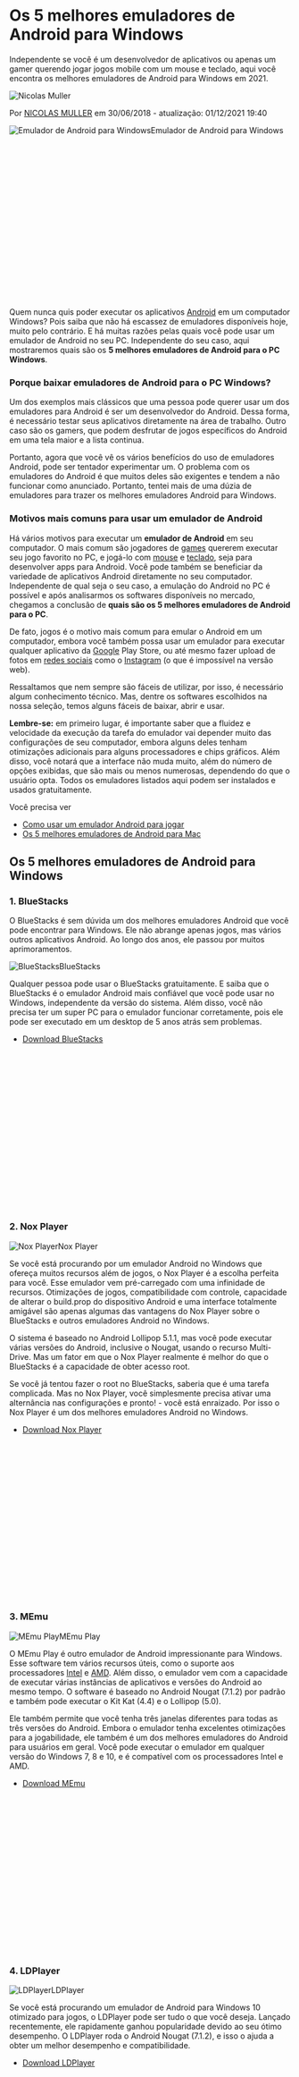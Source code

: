 # Os 5 melhores emuladores de Android para Windows

Independente se você é um desenvolvedor de aplicativos ou apenas um gamer querendo jogar jogos mobile com um mouse e teclado, aqui você encontra os melhores emuladores de Android para Windows em 2021.

![Nicolas Muller](https://www.oficinadanet.com.br/imagens/adm_usuario/2/30x30xuxvbeiyi-400x400.jpg.pagespeed.ic.1df515e080.jpg)

 

Por [NICOLAS MULLER](https://www.oficinadanet.com.br/sobre/nicolas-muller)
em 30/06/2018 - atualização: 01/12/2021 19:40

![Emulador de Android para Windows](https://www.oficinadanet.com.br/imagens/post/23094/330xNxmelhores-emuladores-android.jpg.pagespeed.ic.d09db7e2e1.jpg)Emulador de Android para Windows

<iframe id="google_ads_iframe_/6524261/ON-2020-TEXTO-PRINCIPAL_0" title="3rd party ad content" name="google_ads_iframe_/6524261/ON-2020-TEXTO-PRINCIPAL_0" width="336" height="280" scrolling="no" marginwidth="0" marginheight="0" frameborder="0" role="region" aria-label="Advertisement" tabindex="0" sandbox="allow-forms allow-popups allow-popups-to-escape-sandbox allow-same-origin allow-scripts allow-top-navigation-by-user-activation" srcdoc="" data-google-container-id="2" data-load-complete="true" style="font-family: &quot;Open Sans&quot;; box-sizing: inherit; letter-spacing: 0px; width: 300px; border: 0px; border-radius: 5px; overflow: hidden; vertical-align: bottom;"></iframe>

Quem nunca quis poder executar os aplicativos [Android](https://www.oficinadanet.com.br/android) em um computador Windows? Pois saiba que não há escassez de emuladores disponíveis hoje, muito pelo contrário. E há muitas razões pelas quais você pode usar um emulador de Android no seu PC. Independente do seu caso, aqui mostraremos quais são os **5 melhores emuladores de Android para o PC Windows**.

### Porque baixar emuladores de Android para o PC Windows?

Um dos exemplos mais clássicos que uma pessoa pode querer usar um dos emuladores para Android é ser um desenvolvedor do Android. Dessa forma, é necessário testar seus aplicativos diretamente na área de trabalho. Outro caso são os gamers, que podem desfrutar de jogos específicos do Android em uma tela maior e a lista continua.

Portanto, agora que você vê os vários benefícios do uso de emuladores Android, pode ser tentador experimentar um. O problema com os emuladores do Android é que muitos deles são exigentes e tendem a não funcionar como anunciado. Portanto, tentei mais de uma dúzia de emuladores para trazer os melhores emuladores Android para Windows.

### Motivos mais comuns para usar um emulador de Android

Há vários motivos para executar um **emulador de Android** em seu computador. O mais comum são jogadores de [games](https://www.oficinadanet.com.br/games) quererem executar seu jogo favorito no PC, e jogá-lo com [mouse](https://www.oficinadanet.com.br/hardware/24862-melhores-mouses-gamers) e [teclado](https://www.oficinadanet.com.br/hardware/24860-5-melhores-teclados-mecanicos-ate-500-reais-julhoagosto-2019), seja para desenvolver apps para Android. Você pode também se beneficiar da variedade de aplicativos Android diretamente no seu computador. Independente de qual seja o seu caso, a emulação do Android no PC é possível e após analisarmos os softwares disponíveis no mercado, chegamos a conclusão de **quais são os 5 melhores emuladores de Android para o PC**.

De fato, jogos é o motivo mais comum para emular o Android em um computador, embora você também possa usar um emulador para executar qualquer aplicativo da [Google](https://www.oficinadanet.com.br/google) Play Store, ou até mesmo fazer upload de fotos em [redes sociais](https://www.oficinadanet.com.br/post/16064-quais-sao-as-dez-maiores-redes-sociais) como o [Instagram](https://www.oficinadanet.com.br/instagram) (o que é impossível na versão web).

Ressaltamos que nem sempre são fáceis de utilizar, por isso, é necessário algum conhecimento técnico. Mas, dentre os softwares escolhidos na nossa seleção, temos alguns fáceis de baixar, abrir e usar.

**Lembre-se:** em primeiro lugar, é importante saber que a fluidez e velocidade da execução da tarefa do emulador vai depender muito das configurações de seu computador, embora alguns deles tenham otimizações adicionais para alguns processadores e chips gráficos. Além disso, você notará que a interface não muda muito, além do número de opções exibidas, que são mais ou menos numerosas, dependendo do que o usuário opta. Todos os emuladores listados aqui podem ser instalados e usados gratuitamente.

Você precisa ver

- [Como usar um emulador Android para jogar](https://www.oficinadanet.com.br/smartphones/32891-como-usar-um-emulador-para-android)
- [Os 5 melhores emuladores de Android para Mac](https://www.oficinadanet.com.br/apple/32452-os-5-melhores-emuladores-de-android-para-mac)

## Os 5 melhores emuladores de Android para Windows

### 1. BlueStacks

O BlueStacks é sem dúvida um dos melhores emuladores Android que você pode encontrar para Windows. Ele não abrange apenas jogos, mas vários outros aplicativos Android. Ao longo dos anos, ele passou por muitos aprimoramentos.

![BlueStacks](https://www.oficinadanet.com.br/imagens/post/23094/330xNxbluestacks4.png.pagespeed.ic.ffa35ef590.png)BlueStacks

Qualquer pessoa pode usar o BlueStacks gratuitamente. E saiba que o BlueStacks é o emulador Android mais confiável que você pode usar no Windows, independente da versão do sistema. Além disso, você não precisa ter um super PC para o emulador funcionar corretamente, pois ele pode ser executado em um desktop de 5 anos atrás sem problemas.

- [Download BlueStacks](https://www.oficinadanet.com.br/redirect.php?tipo=postout&urlout=https%3A%2F%2Fwww.bluestacks.com%2Fpt-br%2Findex.html)



<iframe id="google_ads_iframe_/6524261/ON-2020-TEXTO-INTERNO-BLOCO-1_0" title="3rd party ad content" name="google_ads_iframe_/6524261/ON-2020-TEXTO-INTERNO-BLOCO-1_0" width="336" height="280" scrolling="no" marginwidth="0" marginheight="0" frameborder="0" role="region" aria-label="Advertisement" tabindex="0" sandbox="allow-forms allow-popups allow-popups-to-escape-sandbox allow-same-origin allow-scripts allow-top-navigation-by-user-activation" srcdoc="" data-google-container-id="4" data-load-complete="true" style="font-family: &quot;Open Sans&quot;; box-sizing: inherit; letter-spacing: 0px; width: 336px; border: 0px; border-radius: 5px; overflow: hidden; vertical-align: bottom;"></iframe>



### 2. Nox Player

![Nox Player](https://www.oficinadanet.com.br/imagens/post/23094/330xNxnox.jpg.pagespeed.ic.e11a398f1b.jpg)Nox Player

Se você está procurando por um emulador Android no Windows que ofereça muitos recursos além de jogos, o Nox Player é a escolha perfeita para você. Esse emulador vem pré-carregado com uma infinidade de recursos. Otimizações de jogos, compatibilidade com controle, capacidade de alterar o build.prop do dispositivo Android e uma interface totalmente amigável são apenas algumas das vantagens do Nox Player sobre o BlueStacks e outros emuladores Android no Windows.

O sistema é baseado no Android Lollipop 5.1.1, mas você pode executar várias versões do Android, inclusive o Nougat, usando o recurso Multi-Drive. Mas um fator em que o Nox Player realmente é melhor do que o BlueStacks é a capacidade de obter acesso root.

Se você já tentou fazer o root no BlueStacks, saberia que é uma tarefa complicada. Mas no Nox Player, você simplesmente precisa ativar uma alternância nas configurações e pronto! - você está enraizado. Por isso o Nox Player é um dos melhores emuladores Android no Windows.

- [Download Nox Player](https://www.oficinadanet.com.br/redirect.php?tipo=postout&urlout=https%3A%2F%2Fnoxofficial.com%2Fnox-for-pc%2F)



<iframe id="google_ads_iframe_/6524261/ON-2020-TEXTO-INTERNO-BLOCO-1_1" title="3rd party ad content" name="google_ads_iframe_/6524261/ON-2020-TEXTO-INTERNO-BLOCO-1_1" width="336" height="280" scrolling="no" marginwidth="0" marginheight="0" frameborder="0" role="region" aria-label="Advertisement" tabindex="0" sandbox="allow-forms allow-popups allow-popups-to-escape-sandbox allow-same-origin allow-scripts allow-top-navigation-by-user-activation" srcdoc="" data-google-container-id="5" data-load-complete="true" style="font-family: &quot;Open Sans&quot;; box-sizing: inherit; letter-spacing: 0px; width: 336px; border: 0px; border-radius: 5px; overflow: hidden; vertical-align: bottom;"></iframe>



### 3. MEmu

![MEmu Play](https://www.oficinadanet.com.br/imagens/post/23094/330xNxmemu.jpg.pagespeed.ic.720d0970b9.jpg)MEmu Play

O MEmu Play é outro emulador de Android impressionante para Windows. Esse software tem vários recursos úteis, como o suporte aos processadores [Intel](https://www.oficinadanet.com.br/intel) e [AMD](https://www.oficinadanet.com.br/amd). Além disso, o emulador vem com a capacidade de executar várias instâncias de aplicativos e versões do Android ao mesmo tempo. O software é baseado no Android Nougat (7.1.2) por padrão e também pode executar o Kit Kat (4.4) e o Lollipop (5.0).

Ele também permite que você tenha três janelas diferentes para todas as três versões do Android. Embora o emulador tenha excelentes otimizações para a jogabilidade, ele também é um dos melhores emuladores do Android para usuários em geral. Você pode executar o emulador em qualquer versão do Windows 7, 8 e 10, e é compatível com os processadores Intel e AMD.

- [Download MEmu](https://www.oficinadanet.com.br/redirect.php?tipo=postout&urlout=http%3A%2F%2Fwww.memuplay.com%2F)



<iframe id="google_ads_iframe_/6524261/ON-2020-TEXTO-INTERNO-BLOCO-1_2" title="3rd party ad content" name="google_ads_iframe_/6524261/ON-2020-TEXTO-INTERNO-BLOCO-1_2" width="336" height="280" scrolling="no" marginwidth="0" marginheight="0" frameborder="0" role="region" aria-label="Advertisement" tabindex="0" sandbox="allow-forms allow-popups allow-popups-to-escape-sandbox allow-same-origin allow-scripts allow-top-navigation-by-user-activation" srcdoc="" data-google-container-id="6" data-load-complete="true" style="font-family: &quot;Open Sans&quot;; box-sizing: inherit; letter-spacing: 0px; width: 336px; border: 0px; border-radius: 5px; overflow: hidden; vertical-align: bottom;"></iframe>



### 4. LDPlayer

![LDPlayer](https://www.oficinadanet.com.br/imagens/post/23094/330xNxldplayer-21311-1.jpg.pagespeed.ic.61a41937c5.jpg)LDPlayer

Se você está procurando um emulador de Android para Windows 10 otimizado para jogos, o LDPlayer pode ser tudo o que você deseja. Lançado recentemente, ele rapidamente ganhou popularidade devido ao seu ótimo desempenho. O LDPlayer roda o Android Nougat (7.1.2), e isso o ajuda a obter um melhor desempenho e compatibilidade.

- [Download LDPlayer](https://www.oficinadanet.com.br/redirect.php?tipo=postout&urlout=https%3A%2F%2Fpt.ldplayer.net%2F)



<iframe id="google_ads_iframe_/6524261/ON-2020-TEXTO-INTERNO-BLOCO-1_3" title="3rd party ad content" name="google_ads_iframe_/6524261/ON-2020-TEXTO-INTERNO-BLOCO-1_3" width="336" height="280" scrolling="no" marginwidth="0" marginheight="0" frameborder="0" role="region" aria-label="Advertisement" tabindex="0" sandbox="allow-forms allow-popups allow-popups-to-escape-sandbox allow-same-origin allow-scripts allow-top-navigation-by-user-activation" srcdoc="" data-google-container-id="7" data-load-complete="true" style="font-family: &quot;Open Sans&quot;; box-sizing: inherit; letter-spacing: 0px; width: 336px; border: 0px; border-radius: 5px; overflow: hidden; vertical-align: bottom;"></iframe>



### 5. Android Studio

![Android Studio](https://www.oficinadanet.com.br/imagens/post/23094/330xNxandroid-studio.jpg.pagespeed.ic.33cd659672.jpg)Android Studio

Esse aplicativo é focado em desenvolvedores de aplicativos. Ele é o único emulador para Windows suportado pelo Google, e por ser focado em desenvolvedores, não é recomendado para usuários comuns. Porém, ele também funciona como emulador. O Android Studio possui muitas ferramentas úteis para desenvolvimento de aplicativos e jogos.

- [Download Android Studio](https://www.oficinadanet.com.br/redirect.php?tipo=postout&urlout=https%3A%2F%2Fdeveloper.android.com%2Fstudio%2Findex.html)



<iframe frameborder="0" src="https://848b75aa2478857e5a325847117df651.safeframe.googlesyndication.com/safeframe/1-0-38/html/container.html" id="google_ads_iframe_/6524261/ON-2020-TEXTO-INTERNO-BLOCO-1_4" title="3rd party ad content" name="" scrolling="no" marginwidth="0" marginheight="0" width="300" height="250" data-is-safeframe="true" sandbox="allow-forms allow-popups allow-popups-to-escape-sandbox allow-same-origin allow-scripts allow-top-navigation-by-user-activation" role="region" aria-label="Advertisement" tabindex="0" data-google-container-id="8" data-load-complete="true" style="font-family: &quot;Open Sans&quot;; box-sizing: inherit; letter-spacing: 0px; width: 300px; border: 0px; border-radius: 5px; overflow: hidden; vertical-align: bottom;"></iframe>



Você já usou um emulador de Android no seu PC? Gostou da nossa lista? Tem algum outro emulador para colocar na lista, mande email para [contato@oficinadanet.com.br](mailto:contato@oficinadanet.com.br) ou marque-nos nas redes sociais @oficinadanet e indique.